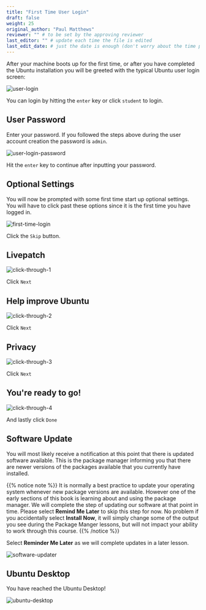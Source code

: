 ```yaml
---
title: "First Time User Login"
draft: false
weight: 25
original_author: "Paul Matthews" 
reviewer: "" # to be set by the approving reviewer
last_editor: "" # update each time the file is edited
last_edit_date: # just the date is enough (don't worry about the time portion)
---
```


After your machine boots up for the first time, or after you have completed the Ubuntu installation you will be greeted with the typical Ubuntu user login screen:

![user-login](pictures/user-login.png?classes=border)

You can login by hitting the `enter` key or click `student` to login.

## User Password

Enter your password. If you followed the steps above during the user account creation the password is `admin`.

![user-login-password](pictures/user-login-password.png?classes=border)

Hit the `enter` key to continue after inputting your password.

## Optional Settings

You will now be prompted with some first time start up optional settings. You will have to click past these options since it is the first time you have logged in.

![first-time-login](pictures/first-time-login.png?classes=border)

Click the `Skip` button.

## Livepatch

![click-through-1](pictures/click-through-1.png?classes=border)

Click `Next`

## Help improve Ubuntu

![click-through-2](pictures/click-through-2.png?classes=border)

Click `Next`

## Privacy

![click-through-3](pictures/click-through-3.png?classes=border)

Click `Next`

## You're ready to go!

![click-through-4](pictures/click-through-4.png?classes=border)

And lastly click `Done`

## Software Update

You will most likely receive a notification at this point that there is updated software available. This is the package manager informing you that there are newer versions of the packages available that you currently have installed. 

{{% notice note %}}
It is normally a best practice to update your operating system whenever new package versions are available. However one of the early sections of this book is learning about and using the package manager. We will complete the step of updating our software at that point in time. Please select **Remind Me Later** to skip this step for now. No problem if you accidentally select **Install Now**, it will simply change some of the output you see during the Package Manger lessons, but will not impact your ability to work through this course.
{{% /notice %}}

Select **Reminder Me Later** as we will complete updates in a later lesson.

![software-updater](pictures/software-updater.png?classes=border)

## Ubuntu Desktop

You have reached the Ubuntu Desktop!

![ubuntu-desktop](pictures/ubuntu-desktop.png?classes=border)